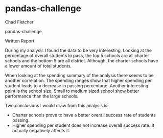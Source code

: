 # pandas-challenge

Chad Fletcher

pandas-challenge
 
Written Report:

During my analysis I found the data to be very interesting. Looking at the percentage of overall students to pass, the top 5 schools are all charter schools and the bottom 5 are all district. Although, the charter schools have a lower amount of total students. 

When looking at the spending summary of the analysis there seems to be another correlation. The spending ranges show that higher spending per student leads to a decrease in passing percentage. Another interesting point is the school size. Small to medium sized school show better performance than the large schools. 


Two conclusions I would draw from this analysis is:
- Charter schools prove to have a better overall success rate of students passing.
- Higher spending per student does not increase overall success rate. It actually negatively affects it.
